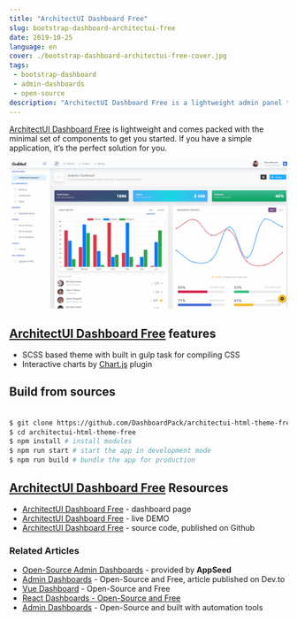 ```yaml
---
title: "ArchitectUI Dashboard Free"
slug: bootstrap-dashboard-architectui-free
date: 2019-10-25
language: en
cover: ./bootstrap-dashboard-architectui-free-cover.jpg
tags:
 - bootstrap-dashboard
 - admin-dashboards
 - open-source
description: "ArchitectUI Dashboard Free is a lightweight admin panel that comes packed with the minimal set of components to get you started."
---
```


[ArchitectUI Dashboard Free](https://dashboardpack.com/theme-details/architectui-html-dashboard-free/) is lightweight and comes packed with the minimal set of components to get you started. If you have a simple application, it’s the perfect solution for you.

![ArchitectUI Dashboard Free - Gif animated presentation.](https://raw.githubusercontent.com/admin-dashboards/static/master/bootstrap-dashboard-architectui-intro.gif)

## [ArchitectUI Dashboard Free](https://dashboardpack.com/theme-details/architectui-html-dashboard-free/) features

- SCSS based theme with built in gulp task for compiling CSS
- Interactive charts by [Chart.js](https://gionkunz.github.io/chartist-js/) plugin

## Build from sources

```bash

$ git clone https://github.com/DashboardPack/architectui-html-theme-free.git
$ cd architectui-html-theme-free
$ npm install # install modules
$ npm run start # start the app in development mode
$ npm run build # bundle the app for production

```

## [ArchitectUI Dashboard Free](https://dashboardpack.com/theme-details/architectui-html-dashboard-free/) Resources

- [ArchitectUI Dashboard Free](https://dashboardpack.com/theme-details/architectui-html-dashboard-free/) - dashboard page
- [ArchitectUI Dashboard Free](https://demo.dashboardpack.com/architectui-html-free/) - live DEMO
- [ArchitectUI Dashboard Free](https://github.com/DashboardPack/architectui-html-theme-free) - source code, published on Github

### Related Articles

- [Open-Source Admin Dashboards](https://appseed.us/admin-dashboards/open-source) - provided by **AppSeed**
- [Admin Dashboards](https://dev.to/sm0ke/admin-dashboards-open-source-and-free-4aep) - Open-Source and Free, article published on Dev.to
- [Vue Dashboard](https://dev.to/sm0ke/vue-dashboard-open-source-apps-1gd1) - Open-Source and Free
- [React Dashboards - Open-Source and Free](https://dev.to/sm0ke/react-dashboards-open-source-apps-1c7j)
- [Admin Dashboards](https://blog.appseed.us/admin-dashboards-open-source-built-with-automation-tools/) - Open-Source and built with automation tools
